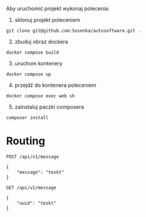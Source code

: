 Aby uruchomić projekt wykonaj polecenia:


1. sklonuj projekt poleceniem 
```
git clone git@github.com:Sosenka/autosoftware.git .
```
2. zbuduj obraz dockera
```
docker compose build
```
3. uruchom kontenery

```
docker compose up 
```
4. przejdź do kontenera poleceniem
```
docker compose exec web sh
```
5. zainstaluj paczki composera
```
composer install
```

 # Routing

```
POST /api/v1/message

{
    "message": "teskt"
}

GET /api/v1/message

{
    "uuid": "teskt"
}

```